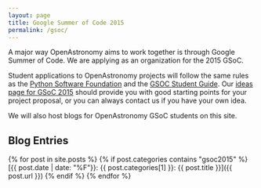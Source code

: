 ```yaml
---
layout: page
title: Google Summer of Code 2015
permalink: /gsoc/
---
```

A major way OpenAstronomy aims to work together is through Google Summer of Code.  We are applying as an organization for the 2015 GSoC.

Student applications to OpenAstronomy projects will follow the same
rules as the [Python Software Foundation] and the [GSOC Student Guide].
Our [ideas page for GSoC 2015](/gsoc2015/ideas.html) should provide you with good starting points for
your project proposal, or you can always contact us if you have your
own idea.

We will also host blogs for OpenAstronomy GSoC students on this site.

## Blog Entries


{% for post in site.posts %}
{% if post.categories contains "gsoc2015" %}
[{{ post.date | date: "%F"}}: {{ post.categories[1] }}: {{ post.title }}]({{ post.url }})
{% endif %}
{% endfor %}


[Python Software Foundation]: https://wiki.python.org/moin/SummerOfCode/2015
[GSOC Student Guide]: http://en.flossmanuals.net/GSoCStudentGuide/
